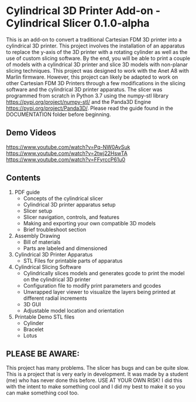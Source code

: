 # Cylindrical 3D Printer Add-on - Cylindrical Slicer 0.1.0-alpha
This is an add-on to convert a traditional Cartesian FDM 3D printer into a cylindrical 3D printer. This project involves the installation of an apparatus to replace the y-axis of the 3D printer with a rotating cylinder as well as the use of custom slicing software. By the end, you will be able to print a couple of models with a cylindrical 3D printer and slice 3D models with non-planar slicing techniques. This project was designed to work with the Anet A8 with Marlin firmware. However, this project can likely be adapted to work on other Cartesian FDM 3D Printers through a few modifications in the slicing software and the cylindrical 3D printer apparatus. The slicer was programmed from scratch in Python 3.7 using the numpy-stl library https://pypi.org/project/numpy-stl/ and the Panda3D Engine https://pypi.org/project/Panda3D/. Please read the guide found in the DOCUMENTATION folder before beginning.

## Demo Videos
https://www.youtube.com/watch?v=Pq-NW0AvSuk<br />
https://www.youtube.com/watch?v=2twj22HswTA<br />
https://www.youtube.com/watch?v=FFyrccP61u0<br />

## Contents
1. PDF guide 
      - Concepts of the cylindrical slicer
      - Cylindrical 3D printer apparatus setup
      - Slicer setup
      - Slicer navigation, controls, and features
      - Making and exporting your own compatible 3D models
      - Brief troubleshoot section
2. Assembly Drawing
      - Bill of materials
      - Parts are labeled and dimensioned
3. Cylindrical 3D Printer Apparatus
      - STL Files for printable parts of apparatus
4. Cylindrical Slicing Software
      - Cylindrically slices models and generates gcode to print the model on the cylindrical 3D printer
      - Configuration file to modify print parameters and gcodes
      - Unwrapped layer viewer to visualize the layers being printed at different radial increments 
      - 3D GUI
      - Adjustable model location and orientation
5. Printable Demo STL files 
      - Cylinder
      - Bracelet
      - Lotus
            
## PLEASE BE AWARE: 
This project has many problems. The slicer has bugs and can be quite slow. This is a project that is very early in development. It was made by a student (me) who has never done this before. USE AT YOUR OWN RISK! I did this with the intent to make something cool and I did my best to make it so you can make something cool too.
